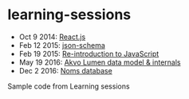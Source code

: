 learning-sessions
=================

* Oct 9 2014: [React.js](react/)
* Feb 12 2015: [json-schema](json-schema/)
* Feb 19 2015: [Re-introduction to JavaScript](js-reintroduction/)
* May 19 2016: [Akvo Lumen data model & internals](akvo-lumen-internals/)
* Dec 2 2016: [Noms database](noms/)

Sample code from Learning sessions
